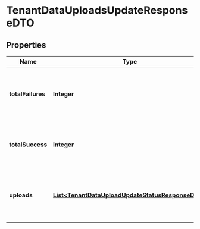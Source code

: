 

# TenantDataUploadsUpdateResponseDTO


## Properties

| Name | Type | Description | Notes |
|------------ | ------------- | ------------- | -------------|
|**totalFailures** | **Integer** | The number of data uploads that failed during the exclusion operation. |  [optional] |
|**totalSuccess** | **Integer** | The number of data uploads that were excluded successfully. |  [optional] |
|**uploads** | [**List&lt;TenantDataUploadUpdateStatusResponseDTO&gt;**](TenantDataUploadUpdateStatusResponseDTO.md) | A list of objects representing the results of the data upload exclusion. |  [optional] |



